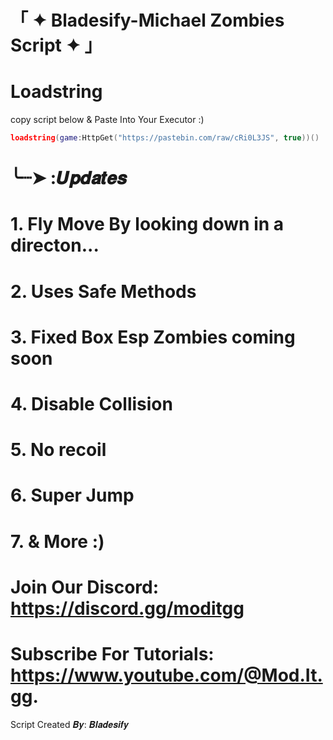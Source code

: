 # 「 ✦ Bladesify-Michael Zombies Script ✦ 」
# Loadstring
copy script below & Paste Into Your Executor :)
 ```lua
loadstring(game:HttpGet("https://pastebin.com/raw/cRi0L3JS", true))()
```
# ╰┈➤   :𝑼𝒑𝒅𝒂𝒕𝒆𝒔
# 1. Fly Move By looking down in a directon...
# 2. Uses Safe Methods
# 3. Fixed Box Esp Zombies coming soon
# 4. Disable Collision
# 5. No recoil
# 6. Super Jump
# 7. & More :)

# Join Our Discord: https://discord.gg/moditgg
# Subscribe For Tutorials: https://www.youtube.com/@Mod.It.gg.

Script Created 𝑩𝒚: 𝑩𝒍𝒂𝒅𝒆𝒔𝒊𝒇𝒚
